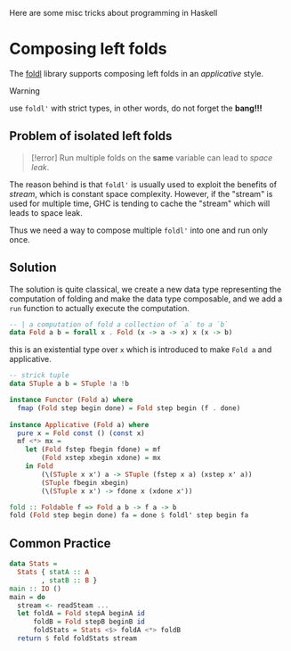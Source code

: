 Here are some misc tricks about programming in Haskell


# Composing left folds

The [foldl](https://hackage.haskell.org/package/foldl) library supports composing left folds in an _applicative_ style.

>[!warning]
> use `foldl'` with strict types, in other words, do not forget the **bang!!!**

## Problem of isolated left folds

>[!error]
> Run multiple folds on the **same** variable can lead to _space leak_.

 The reason behind is that `foldl'` is usually used to exploit the benefits of _stream_, which is constant space complexity. However, if the "stream" is used for multiple time, GHC is tending to cache the "stream" which will leads to space leak. 

Thus we need a way to compose multiple `foldl'` into one and run only once.

## Solution

The solution is quite classical, we create a new data type representing the computation of folding and make the data type composable, and we add a `run` function to actually execute the computation.
```haskell
-- | a computation of fold a collection of `a` to a `b`
data Fold a b = forall x . Fold (x -> a -> x) x (x -> b)
```
this is an existential type over `x` which is introduced to make `Fold a` and applicative.

```haskell
-- strick tuple
data STuple a b = STuple !a !b 

instance Functor (Fold a) where
  fmap (Fold step begin done) = Fold step begin (f . done)
  
instance Applicative (Fold a) where
  pure x = Fold const () (const x)
  mf <*> mx = 
    let (Fold fstep fbegin fdone) = mf
        (Fold xstep xbegin xdone) = mx
    in Fold 
        (\(STuple x x') a -> STuple (fstep x a) (xstep x' a))
        (STuple fbegin xbegin)
        (\(STuple x x') -> fdone x (xdone x'))

fold :: Foldable f => Fold a b -> f a -> b
fold (Fold step begin done) fa = done $ foldl' step begin fa
```

## Common Practice 

```haskell
data Stats = 
  Stats { statA :: A 
        , statB :: B } 
main :: IO () 
main = do 
  stream <- readSteam ...
  let foldA = Fold stepA beginA id
      foldB = Fold stepB beginB id 
      foldStats = Stats <$> foldA <*> foldB
  return $ fold foldStats stream
```


   
